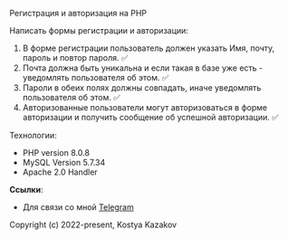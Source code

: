 Регистрация и авторизация на PHP

Написать формы регистрации и авторизации:
 1. В форме регистрации пользователь должен указать Имя, почту, пароль и повтор пароля. ✅
 2. Почта должна быть уникальна и если такая в базе уже есть - уведомлять пользователя об этом. ✅
 3. Пароли в обеих полях должны совпадать, иначе уведомлять пользователя об этом. ✅
 4. Авторизованные пользователи могут авторизоваться в форме авторизации и получить сообщение об успешной авторизации. ✅

Технологии:
- PHP version 8.0.8
- MySQL Version 5.7.34
- Apache 2.0 Handler


**Ссылки**:
- Для связи со мной [Telegram](https://t.me/kazakovqq)



Copyright (c) 2022-present, Kostya Kazakov